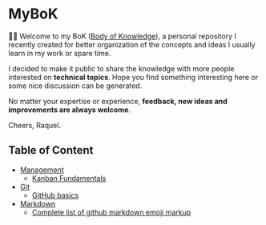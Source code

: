 # MyBoK

:wave::smiley: Welcome to my BoK ([Body of Knowledge](https://en.wikipedia.org/wiki/Body_of_knowledge)), a personal repository I recently created for better organization of the concepts and ideas I usually learn in my work or spare time. 

I decided to make it public to share the knowledge with more people interested on **technical topics**. Hope you find something interesting here or some nice discussion can be generated. 

No matter your expertise or experience, **feedback, new ideas and improvements are always welcome**.


Cheers,
Raquel.

## Table of Content

- [Management](management)
  - [Kanban Fundamentals](management/kanban-fundamentals.md)
- [Git](git)
  - [GitHub basics](git/github-basics.md)
- [Markdown](markdown)
  - [Complete list of github markdown emoji markup](markdown/github-markdown-emoji-markup.md)